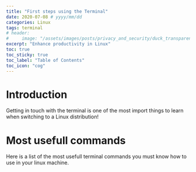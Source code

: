 ```yaml
---
title: "First steps using the Terminal"
date: 2020-07-08 # yyyy/mm/dd
categories: Linux
tags: terminal
# header:
#     image: "/assets/images/posts/privacy_and_security/duck_transparent.gif"
excerpt: "Enhance productivity in Linux"
toc: true
toc_sticky: true
toc_label: "Table of Contents"
toc_icon: "cog"
---
```


# Introduction
Getting in touch with the terminal is one of the most import things to learn when switching to a Linux distribution!

# Most usefull commands
Here is a list of the most usefull terminal commands you must know how to use in your linux machine.
